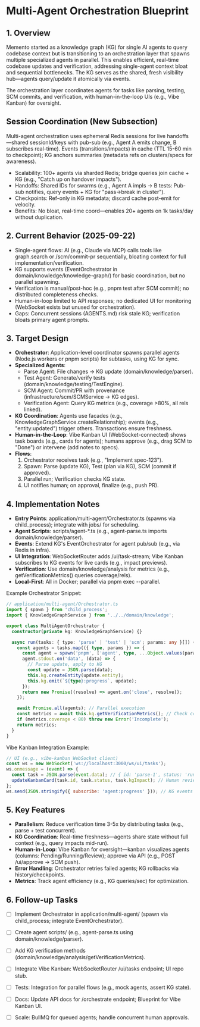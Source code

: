 # Multi-Agent Orchestration Blueprint

## 1. Overview
Memento started as a knowledge graph (KG) for single AI agents to query codebase context but is transitioning to an orchestration layer that spawns multiple specialized agents in parallel. This enables efficient, real-time codebase updates and verification, addressing single-agent context bloat and sequential bottlenecks. The KG serves as the shared, fresh visibility hub—agents query/update it atomically via events.

The orchestration layer coordinates agents for tasks like parsing, testing, SCM commits, and verification, with human-in-the-loop UIs (e.g., Vibe Kanban) for oversight.

## Session Coordination (New Subsection)
Multi-agent orchestration uses ephemeral Redis sessions for live handoffs—shared sessionId/keys with pub-sub (e.g., Agent A emits change, B subscribes real-time). Events (transitions/impacts) in cache (TTL 15-60 min to checkpoint); KG anchors summaries (metadata refs on clusters/specs for awareness).

- Scalability: 100+ agents via sharded Redis; bridge queries join cache + KG (e.g., "Catch up on handover impacts").
- Handoffs: Shared IDs for swarms (e.g., Agent A impls → B tests: Pub-sub notifies, query events + KG for "pass→break in cluster").
- Checkpoints: Ref-only in KG metadata; discard cache post-emit for velocity.
- Benefits: No bloat, real-time coord—enables 20+ agents on 1k tasks/day without duplication.

## 2. Current Behavior (2025-09-22)
- Single-agent flows: AI (e.g., Claude via MCP) calls tools like graph.search or /scm/commit-pr sequentially, bloating context for full implementation/verification.
- KG supports events (EventOrchestrator in domain/knowledge/knowledge-graph/) for basic coordination, but no parallel spawning.
- Verification is manual/post-hoc (e.g., pnpm test after SCM commit); no distributed completeness checks.
- Human-in-loop limited to API responses; no dedicated UI for monitoring (WebSocket exists but unused for orchestration).
- Gaps: Concurrent sessions (AGENTS.md) risk stale KG; verification bloats primary agent prompts.

## 3. Target Design
- **Orchestrator**: Application-level coordinator spawns parallel agents (Node.js workers or pnpm scripts) for subtasks, using KG for sync.
- **Specialized Agents**:
  - Parse Agent: File changes → KG update (domain/knowledge/parser).
  - Test Agent: Generate/verify tests (domain/knowledge/testing/TestEngine).
  - SCM Agent: Commit/PR with provenance (infrastructure/scm/SCMService → KG edges).
  - Verification Agent: Query KG metrics (e.g., coverage >80%, all rels linked).
- **KG Coordination**: Agents use facades (e.g., KnowledgeGraphService.createRelationship); events (e.g., "entity:updated") trigger others. Transactions ensure freshness.
- **Human-in-the-Loop**: Vibe Kanban UI (WebSocket-connected) shows task boards (e.g., cards for agents); humans approve (e.g., drag SCM to "Done") or intervene (add notes to specs).
- **Flows**:
  1. Orchestrator receives task (e.g., "Implement spec-123").
  2. Spawn: Parse (update KG), Test (plan via KG), SCM (commit if approved).
  3. Parallel run; Verification checks KG state.
  4. UI notifies human; on approval, finalize (e.g., push PR).

## 4. Implementation Notes
- **Entry Points**: application/multi-agent/Orchestrator.ts (spawns via child_process); integrate with jobs/ for scheduling.
- **Agent Scripts**: scripts/agent-*.ts (e.g., agent-parse.ts imports domain/knowledge/parser).
- **Events**: Extend KG's EventOrchestrator for agent pub/sub (e.g., via Redis in infra).
- **UI Integration**: WebSocketRouter adds /ui/task-stream; Vibe Kanban subscribes to KG events for live cards (e.g., impact previews).
- **Verification**: Use domain/knowledge/analysis for metrics (e.g., getVerificationMetrics() queries coverage/rels).
- **Local-First**: All in Docker; parallel via pnpm exec --parallel.

Example Orchestrator Snippet:
```typescript
// application/multi-agent/Orchestrator.ts
import { spawn } from 'child_process';
import { KnowledgeGraphService } from '../../domain/knowledge';

export class MultiAgentOrchestrator {
  constructor(private kg: KnowledgeGraphService) {}

  async run(tasks: { type: 'parse' | 'test' | 'scm'; params: any }[]) {
    const agents = tasks.map(({ type, params }) => {
      const agent = spawn('pnpm', ['agent', type, ...Object.values(params)], { stdio: 'pipe' });
      agent.stdout.on('data', (data) => {
        // Parse update, apply to KG
        const update = JSON.parse(data);
        this.kg.createEntity(update.entity);
        this.kg.emit(`${type}:progress`, update);
      });
      return new Promise((resolve) => agent.on('close', resolve));
    });

    await Promise.all(agents); // Parallel execution
    const metrics = await this.kg.getVerificationMetrics(); // Check completeness
    if (metrics.coverage < 80) throw new Error('Incomplete');
    return metrics;
  }
}
```

Vibe Kanban Integration Example:
```javascript
// UI (e.g., vibe-kanban WebSocket client)
const ws = new WebSocket('ws://localhost:3000/ws/ui/tasks');
ws.onmessage = (event) => {
  const task = JSON.parse(event.data); // { id: 'parse-1', status: 'running', kgImpact: { entities: 5 } }
  updateKanbanCard(task.id, task.status, task.kgImpact); // Human reviews/approves
};
ws.send(JSON.stringify({ subscribe: 'agent:progress' })); // KG events
```

## 5. Key Features
- **Parallelism**: Reduce verification time 3-5x by distributing tasks (e.g., parse + test concurrent).
- **KG Coordination**: Real-time freshness—agents share state without full context (e.g., query impacts mid-run).
- **Human-in-Loop**: Vibe Kanban for oversight—kanban visualizes agents (columns: Pending/Running/Review); approve via API (e.g., POST /ui/approve → SCM push).
- **Error Handling**: Orchestrator retries failed agents; KG rollbacks via history/checkpoints.
- **Metrics**: Track agent efficiency (e.g., KG queries/sec) for optimization.

## 6. Follow-up Tasks
- [ ] Implement Orchestrator in application/multi-agent/ (spawn via child_process; integrate EventOrchestrator).
- [ ] Create agent scripts/ (e.g., agent-parse.ts using domain/knowledge/parser).
- [ ] Add KG verification methods (domain/knowledge/analysis/getVerificationMetrics).
- [ ] Integrate Vibe Kanban: WebSocketRouter /ui/tasks endpoint; UI repo stub.
- [ ] Tests: Integration for parallel flows (e.g., mock agents, assert KG state).
- [ ] Docs: Update API docs for /orchestrate endpoint; Blueprint for Vibe Kanban UI.
- [ ] Scale: BullMQ for queued agents; handle concurrent human approvals.

